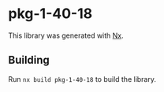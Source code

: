 # pkg-1-40-18

This library was generated with [Nx](https://nx.dev).

## Building

Run `nx build pkg-1-40-18` to build the library.
